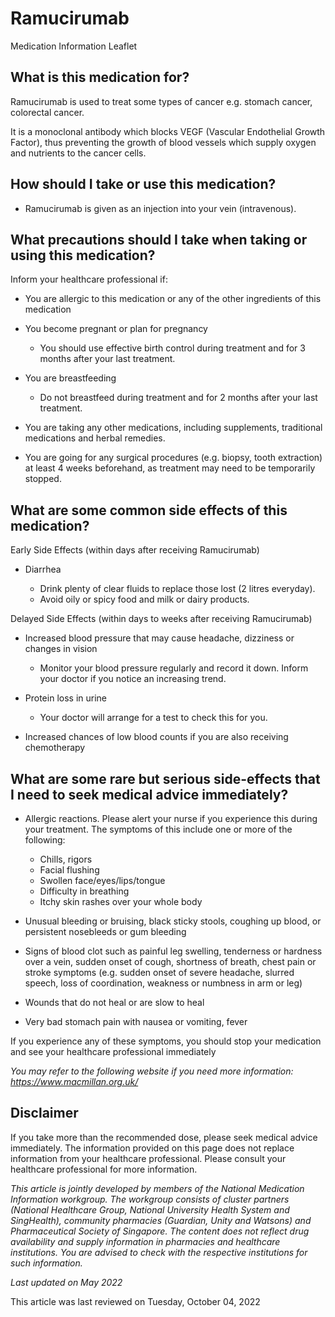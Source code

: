 # Ramucirumab

Medication Information Leaflet

What is this medication for?
----------------------------

Ramucirumab is used to treat some types of cancer e.g. stomach cancer, colorectal cancer.

It is a monoclonal antibody which blocks VEGF (Vascular Endothelial Growth Factor), thus preventing the growth of blood vessels which supply oxygen and nutrients to the cancer cells.

How should I take or use this medication?
-----------------------------------------

* Ramucirumab is given as an injection into your vein (intravenous).

What precautions should I take when taking or using this medication?
--------------------------------------------------------------------

Inform your healthcare professional if:

* You are allergic to this medication or any of the other ingredients of this medication
* You become pregnant or plan for pregnancy

  + You should use effective birth control during treatment and for 3 months after your last treatment.
* You are breastfeeding

  + Do not breastfeed during treatment and for 2 months after your last treatment.
* You are taking any other medications, including supplements, traditional medications and herbal remedies.
* You are going for any surgical procedures (e.g. biopsy, tooth extraction) at least 4 weeks beforehand, as treatment may need to be temporarily stopped.

What are some common side effects of this medication?
-----------------------------------------------------

Early Side Effects (within days after receiving Ramucirumab)

* Diarrhea

  + Drink plenty of clear fluids to replace those lost (2 litres everyday).
  + Avoid oily or spicy food and milk or dairy products.

Delayed Side Effects (within days to weeks after receiving Ramucirumab)

* Increased blood pressure that may cause headache, dizziness or changes in vision

  + Monitor your blood pressure regularly and record it down. Inform your doctor if you notice an increasing trend.
* Protein loss in urine

  + Your doctor will arrange for a test to check this for you.
* Increased chances of low blood counts if you are also receiving chemotherapy

What are some rare but serious side-effects that I need to seek medical advice immediately?
-------------------------------------------------------------------------------------------

* Allergic reactions. Please alert your nurse if you experience this during your treatment. The symptoms of this include one or more of the following:

  + Chills, rigors
  + Facial flushing
  + Swollen face/eyes/lips/tongue
  + Difficulty in breathing
  + Itchy skin rashes over your whole body
* Unusual bleeding or bruising, black sticky stools, coughing up blood, or persistent nosebleeds or gum bleeding
* Signs of blood clot such as painful leg swelling, tenderness or hardness over a vein, sudden onset of cough, shortness of breath, chest pain or stroke symptoms (e.g. sudden onset of severe headache, slurred speech, loss of coordination, weakness or numbness in arm or leg)
* Wounds that do not heal or are slow to heal
* Very bad stomach pain with nausea or vomiting, fever

If you experience any of these symptoms, you should stop your medication and see your healthcare professional immediately

*You may refer to the following website if you need more information:
<https://www.macmillan.org.uk/>*

Disclaimer
----------

If you take more than the recommended dose, please seek medical advice immediately. The information provided on this page does not replace information from your healthcare professional. Please consult your healthcare professional for more information.

*This article is jointly developed by members of the National Medication Information workgroup. The workgroup consists of cluster partners (National Healthcare Group, National University Health System and SingHealth), community pharmacies (Guardian, Unity and Watsons) and Pharmaceutical Society of Singapore. The content does not reflect drug availability and supply information in pharmacies and healthcare institutions. You are advised to check with the respective institutions for such information.*

*Last updated on May 2022*

This article was last reviewed on
Tuesday, October 04, 2022
